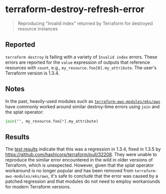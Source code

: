 # terraform-destroy-refresh-error

> Reproducing "Invalid index" returned by Terraform for destroyed resource instances

## Reported

`terraform destroy` is failing with a variety of `Invalid index` errors. These errors are reported for the `value` expression of outputs that reference resources with `count`, e.g., `my_resource.foo[0].my_attribute`. The user's Terraform version is 1.3.4.

## Notes

In the past, heavily-used modules such as [`terraform-aws-modules/eks/aws`](https://github.com/terraform-aws-modules/terraform-aws-eks/pull/1041) have commonly worked around similar destroy-time errors using `join` and the splat operator:

```tf
join("", my_resource.foo[*].my_attribute)
```

## Results

The [test results](https://github.com/bendrucker/terraform-destroy-refresh-error/actions/runs/3744661914) indicate that this was a regression in 1.3.4, fixed in 1.3.5 by https://github.com/hashicorp/terraform/pull/32208. They were unable to reproduce the similar error encountered in the wild in older versions of Terraform, which is unexpected. However, given that the splat operator workaround is no longer popular and has been removed from `terraform-aws-modules/eks/aws`, it's safe to conclude that the error was caused by a patched regression and that modules do not need to employ workarounds for modern Terraform versions. 
